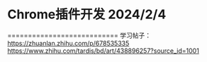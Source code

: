 # Chrome插件开发 2024/2/4

===========================
学习帖子：
https://zhuanlan.zhihu.com/p/678535335
https://www.zhihu.com/tardis/bd/art/438896257?source_id=1001